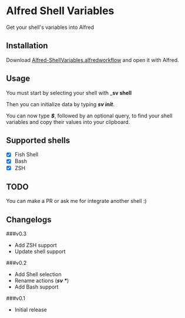 # Alfred Shell Variables

Get your shell's variables into Alfred

## Installation

Download [Alfred-ShellVariables.alfredworkflow](https://github.com/hug33k/Alfred-ShellVariables/releases/download/v0.3/Alfred-ShellVariables.alfredworkflow) and open it with Alfred.

## Usage

You must start by selecting your shell with ___sv shell__

Then you can initialize data by typing ___sv init___.

You can now type ___$___, followed by an optional query, to find your shell variables and copy their values into your clipboard.

## Supported shells

- [x] Fish Shell
- [x] Bash
- [x] ZSH

## TODO

You can make a PR or ask me for integrate another shell :)

## Changelogs

###v0.3

* Add ZSH support
* Update shell support

###v0.2

* Add Shell selection
* Rename actions (___sv *___)
* Add Bash support

###v0.1

* Initial release
